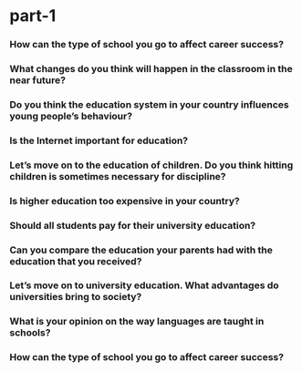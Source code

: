 # part-1

### How can the type of school you go to affect career success?

### What changes do you think will happen in the classroom in the near future?

### Do you think the education system in your country influences young people’s behaviour?

### Is the Internet important for education?

### Let’s move on to the education of children. Do you think hitting children is sometimes necessary for discipline?

### Is higher education too expensive in your country?

### Should all students pay for their university education?

### Can you compare the education your parents had with the education that you received?

### Let’s move on to university education. What advantages do universities bring to society?

### What is your opinion on the way languages are taught in schools?

### How can the type of school you go to affect career success?
